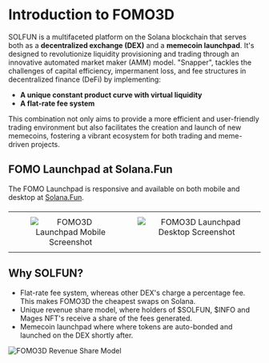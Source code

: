 # Introduction to FOMO3D

SOLFUN is a multifaceted platform on the Solana blockchain that serves both as a **decentralized exchange (DEX)** and a **memecoin launchpad**. It's designed to revolutionize liquidity provisioning and trading through an innovative automated market maker (AMM) model. "Snapper", tackles the challenges of capital efficiency, impermanent loss, and fee structures in decentralized finance (DeFi) by implementing:

- **A unique constant product curve with virtual liquidity**
- **A flat-rate fee system**

This combination not only aims to provide a more efficient and user-friendly trading environment but also facilitates the creation and launch of new memecoins, fostering a vibrant ecosystem for both trading and meme-driven projects.

## FOMO Launchpad at Solana.Fun

The FOMO Launchpad is responsive and available on both mobile and desktop at [Solana.Fun](https://solana.fun/fomo).

<style>
  .flex-container {
    display: flex;
    justify-content: space-around;
    width: 100%;
    max-width: 100%;
    background: transparent;
    border: none;
  }
  .flex-cell {
    display: flex;
    flex-direction: column;
    align-items: center;
    width: 50%;
    padding: 20px;
    box-sizing: border-box;
  }
  .mobile-image {
    max-width: 70%;
    height: auto;
  }
  .desktop-image {
    max-width: 100%;
    height: auto;
  }
  table {
    width: 100%;
    border-collapse: collapse;
  }
  td {
    vertical-align: top;
    padding: 10px;
  }
</style>

<table style="width: 100%; margin-top: 20px;">
    <tr>
        <td style="text-align: center;">
            <img src="/assets/screenshots/fomo3d-launchpad-mobile.jpg" alt="FOMO3D Launchpad Mobile Screenshot" class="mobile-image">
        </td>
        <td style="text-align: center;">
            <img src="/assets/screenshots/fomo3d-launchpad-desktop.jpg" alt="FOMO3D Launchpad Desktop Screenshot" class="desktop-image">
        </td>
    </tr>
</table>

## Why SOLFUN?

- Flat-rate fee system, whereas other DEX's charge a percentage fee. This makes FOMO3D the cheapest swaps on Solana. 
- Unique revenue share model, where holders of $SOLFUN, $INFO and Mages NFT's receive a share of the fees generated.
- Memecoin launchpad where where tokens are auto-bonded and launched on the DEX shortly after.

![FOMO3D Revenue Share Model](/assets/info-rev-share-model.jpg)

